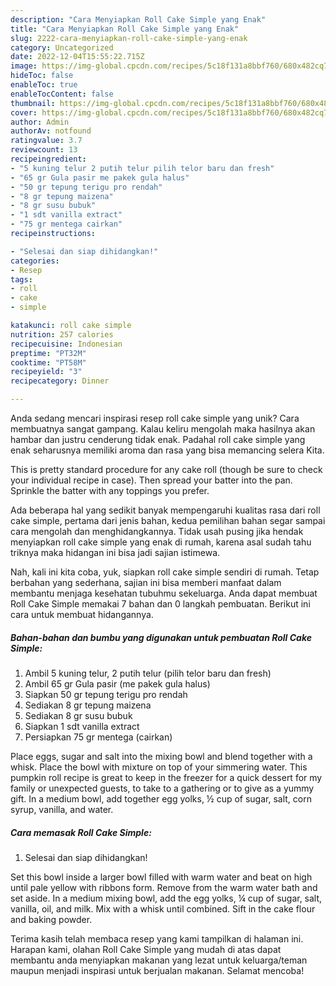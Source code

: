 ```yaml
---
description: "Cara Menyiapkan Roll Cake Simple yang Enak"
title: "Cara Menyiapkan Roll Cake Simple yang Enak"
slug: 2222-cara-menyiapkan-roll-cake-simple-yang-enak
category: Uncategorized
date: 2022-12-04T15:55:22.715Z
image: https://img-global.cpcdn.com/recipes/5c18f131a8bbf760/680x482cq70/roll-cake-simple-foto-resep-utama.jpg
hideToc: false
enableToc: true
enableTocContent: false
thumbnail: https://img-global.cpcdn.com/recipes/5c18f131a8bbf760/680x482cq70/roll-cake-simple-foto-resep-utama.jpg
cover: https://img-global.cpcdn.com/recipes/5c18f131a8bbf760/680x482cq70/roll-cake-simple-foto-resep-utama.jpg
author: Admin
authorAv: notfound
ratingvalue: 3.7
reviewcount: 13
recipeingredient:
- "5 kuning telur 2 putih telur pilih telor baru dan fresh"
- "65 gr Gula pasir me pakek gula halus"
- "50 gr tepung terigu pro rendah"
- "8 gr tepung maizena"
- "8 gr susu bubuk"
- "1 sdt vanilla extract"
- "75 gr mentega cairkan"
recipeinstructions:

- "Selesai dan siap dihidangkan!"
categories:
- Resep
tags:
- roll
- cake
- simple

katakunci: roll cake simple 
nutrition: 257 calories
recipecuisine: Indonesian
preptime: "PT32M"
cooktime: "PT58M"
recipeyield: "3"
recipecategory: Dinner

---
```





Anda sedang mencari inspirasi resep roll cake simple yang unik? Cara membuatnya sangat gampang. Kalau keliru mengolah maka hasilnya akan hambar dan justru cenderung tidak enak. Padahal roll cake simple yang enak seharusnya memiliki aroma dan rasa yang bisa memancing selera Kita.





This is pretty standard procedure for any cake roll (though be sure to check your individual recipe in case). Then spread your batter into the pan. Sprinkle the batter with any toppings you prefer.

Ada beberapa hal yang sedikit banyak mempengaruhi kualitas rasa dari roll cake simple, pertama dari jenis bahan, kedua pemilihan bahan segar sampai cara mengolah dan menghidangkannya. Tidak usah pusing jika hendak menyiapkan roll cake simple yang enak di rumah, karena asal sudah tahu triknya maka hidangan ini bisa jadi sajian istimewa.






Nah, kali ini kita coba, yuk, siapkan roll cake simple sendiri di rumah. Tetap berbahan yang sederhana, sajian ini bisa memberi manfaat dalam membantu menjaga kesehatan tubuhmu sekeluarga. Anda dapat membuat Roll Cake Simple memakai 7 bahan dan 0 langkah pembuatan. Berikut ini cara untuk membuat hidangannya.

<!--inarticleads1-->

##### Bahan-bahan dan bumbu yang digunakan untuk pembuatan Roll Cake Simple:

1. Ambil 5 kuning telur, 2 putih telur (pilih telor baru dan fresh)
1. Ambil 65 gr Gula pasir (me pakek gula halus)
1. Siapkan 50 gr tepung terigu pro rendah
1. Sediakan 8 gr tepung maizena
1. Sediakan 8 gr susu bubuk
1. Siapkan 1 sdt vanilla extract
1. Persiapkan 75 gr mentega (cairkan)


Place eggs, sugar and salt into the mixing bowl and blend together with a whisk. Place the bowl with mixture on top of your simmering water. This pumpkin roll recipe is great to keep in the freezer for a quick dessert for my family or unexpected guests, to take to a gathering or to give as a yummy gift. In a medium bowl, add together egg yolks, ½ cup of sugar, salt, corn syrup, vanilla, and water. 

<!--inarticleads2-->

##### Cara memasak Roll Cake Simple:


1. Selesai dan siap dihidangkan!

Set this bowl inside a larger bowl filled with warm water and beat on high until pale yellow with ribbons form. Remove from the warm water bath and set aside. In a medium mixing bowl, add the egg yolks, ¼ cup of sugar, salt, vanilla, oil, and milk. Mix with a whisk until combined. Sift in the cake flour and baking powder. 

Terima kasih telah membaca resep yang kami tampilkan di halaman ini. Harapan kami, olahan Roll Cake Simple yang mudah di atas dapat membantu anda menyiapkan makanan yang lezat untuk keluarga/teman maupun menjadi inspirasi untuk berjualan makanan. Selamat mencoba!
